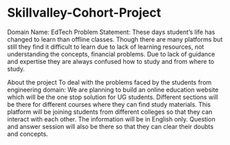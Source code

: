 # Skillvalley-Cohort-Project

Domain Name: EdTech
Problem Statement: These days student’s life has changed to learn than offline classes.  Though there are many platforms but still they find it difficult to learn due to lack of learning resources, not understanding the concepts, financial problems. Due to lack of guidance and expertise they are always confused how to study and from where to study. 


About the project
To deal with the problems faced by the students from engineering domain:
We are planning to build an online education website which will be the one stop solution for UG students.
Different sections will be there for different courses where they can find study materials. 
This platform will be joining students from different colleges so that they can interact with each other.
The information will be in English only.
Question and answer session will also be there so that they can clear their doubts and concepts.
